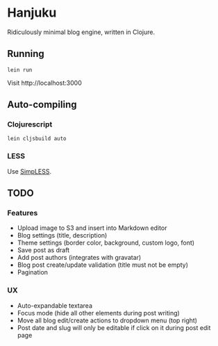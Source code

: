 # Hanjuku

Ridiculously minimal blog engine, written in Clojure.

## Running

    lein run

Visit http://localhost:3000

## Auto-compiling

### Clojurescript
    
    lein cljsbuild auto

### LESS

Use [SimpLESS](http://wearekiss.com/simpless).

## TODO

### Features
- Upload image to S3 and insert into Markdown editor
- Blog settings (title, description)
- Theme settings (border color, background, custom logo, font)
- Save post as draft
- Add post authors (integrates with gravatar)
- Blog post create/update validation (title must not be empty)
- Pagination

### UX
- Auto-expandable textarea
- Focus mode (hide all other elements during post writing)
- Move all blog edit/create actions to dropdown menu (top right)
- Post date and slug will only be editable if click on it during post edit page
